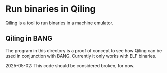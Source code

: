 # Run binaries in Qiling

[Qiling][qiling] is a tool to run binaries in a machine emulator.

## Qiling in BANG

The program in this directory is a proof of concept to see how Qiling can
be used in conjunction with BANG. Currently it only works with ELF binaries.

2025-05-02: This code should be considered broken, for now.

[qiling]:https://qiling.io/

